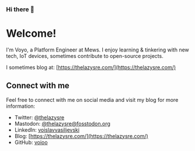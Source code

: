 ### Hi there 👋

# Welcome!

I'm Voyo, a Platform Engineer at Mews. I enjoy learning & tinkering with new tech, IoT devices, sometimes contribute to open-source projects.

I sometimes blog at: [https://thelazysre.com/](https://thelazysre.com/)

## Connect with me

Feel free to connect with me on social media and visit my blog for more information:

- Twitter: [@thelazysre](https://twitter.com/thelazysre)
- Mastodon: [@thelazysre@fosstodon.org](https://fosstodon.org/@thelazysre)
- LinkedIn: [voislavvasiljevski](https://linkedin.com/in/voislavvasiljevski/)
- Blog: [https://thelazysre.com/](https://thelazysre.com/)
- GitHub: [voioo](https://github.com/voioo)
